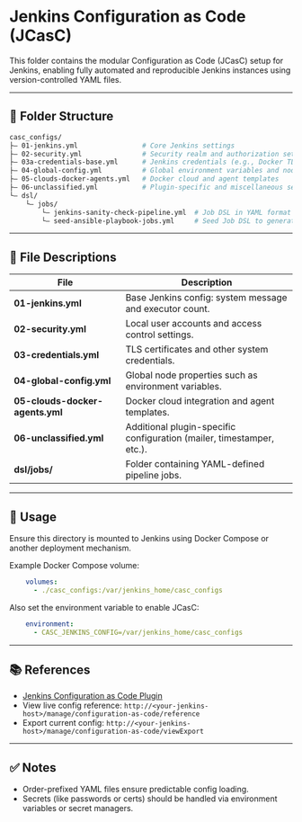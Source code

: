 # Jenkins Configuration as Code (JCasC)

This folder contains the modular Configuration as Code (JCasC) setup for Jenkins, enabling fully automated and
reproducible Jenkins instances using version-controlled YAML files.

---

## 📁 Folder Structure

```bash
casc_configs/
├— 01-jenkins.yml                # Core Jenkins settings
├— 02-security.yml               # Security realm and authorization settings
├— 03a-credentials-base.yml      # Jenkins credentials (e.g., Docker TLS certs)
├— 04-global-config.yml          # Global environment variables and node properties
├— 05-clouds-docker-agents.yml   # Docker cloud and agent templates
├— 06-unclassified.yml           # Plugin-specific and miscellaneous settings
└— dsl/
    └— jobs/
        └— jenkins-sanity-check-pipeline.yml  # Job DSL in YAML format
        └— seed-ansible-playbook-jobs.yml     # Seed Job DSL to generate pipeline for Ansible Playbooks
```

---

## 🧹 File Descriptions

| File                            | Description                                                           |
|---------------------------------|-----------------------------------------------------------------------|
| **01-jenkins.yml**              | Base Jenkins config: system message and executor count.               |
| **02-security.yml**             | Local user accounts and access control settings.                      |
| **03-credentials.yml**          | TLS certificates and other system credentials.                        |
| **04-global-config.yml**        | Global node properties such as environment variables.                 |
| **05-clouds-docker-agents.yml** | Docker cloud integration and agent templates.                         |
| **06-unclassified.yml**         | Additional plugin-specific configuration (mailer, timestamper, etc.). |
| **dsl/jobs/**                   | Folder containing YAML-defined pipeline jobs.                         |

---

## 📌 Usage

Ensure this directory is mounted to Jenkins using Docker Compose or another deployment mechanism.

Example Docker Compose volume:

```yaml
    volumes:
      - ./casc_configs:/var/jenkins_home/casc_configs
```

Also set the environment variable to enable JCasC:

```yaml
    environment:
      - CASC_JENKINS_CONFIG=/var/jenkins_home/casc_configs
```

---

## 📚 References

- [Jenkins Configuration as Code Plugin](https://github.com/jenkinsci/configuration-as-code-plugin)
- View live config reference: `http://<your-jenkins-host>/manage/configuration-as-code/reference`
- Export current config: `http://<your-jenkins-host>/manage/configuration-as-code/viewExport`

---

## ✅ Notes

- Order-prefixed YAML files ensure predictable config loading.
- Secrets (like passwords or certs) should be handled via environment variables or secret managers.

